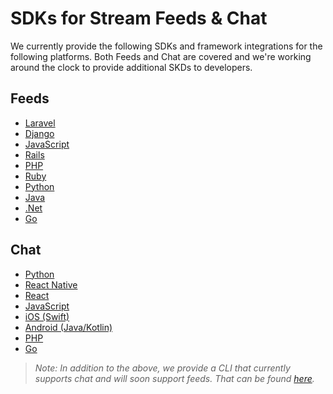 # SDKs for Stream Feeds & Chat

We currently provide the following SDKs and framework integrations for the following platforms. Both Feeds and Chat are covered and we're working around the clock to provide additional SKDs to developers.

## Feeds
- [Laravel](https://github.com/GetStream/stream-laravel)
- [Django](https://github.com/GetStream/stream-django)
- [JavaScript](https://github.com/GetStream/stream-js)
- [Rails](https://github.com/GetStream/stream-rails)
- [PHP](https://github.com/GetStream/stream-php)
- [Ruby](https://github.com/GetStream/stream-ruby)
- [Python](https://github.com/GetStream/stream-python)
- [Java](https://github.com/GetStream/stream-java)
- [.Net](https://github.com/GetStream/stream-net)
- [Go](https://github.com/GetStream/stream-go)

## Chat
- [Python](https://github.com/GetStream/stream-chat-python)
- [React Native](https://github.com/GetStream/stream-chat-react-native)
- [React](https://github.com/GetStream/stream-chat-react)
- [JavaScript](https://github.com/GetStream/stream-chat-js)
- [iOS (Swift)](https://github.com/GetStream/stream-chat-swift)
- [Android (Java/Kotlin)](https://github.com/GetStream/stream-chat-android)
- [PHP](https://github.com/GetStream/stream-chat-php)
- [Go](https://github.com/GetStream/stream-chat-go)

> *Note: In addition to the above, we provide a CLI that currently supports chat and will soon support feeds. That can be found [here](https://github.com/getstream/stream-cli).*
